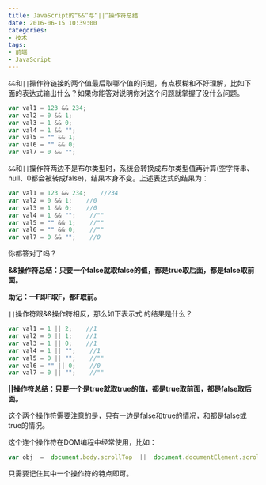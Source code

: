 ```yaml
---
title: JavaScript的“&&”与“||”操作符总结
date: 2016-06-15 10:39:00
categories:
- 技术
tags:
- 前端
- JavaScript
---
```


`&&`和`||`操作符链接的两个值最后取哪个值的问题，有点模糊和不好理解，比如下面的表达式输出什么？如果你能答对说明你对这个问题就掌握了没什么问题。
<!-- more -->
```js
var val1 = 123 && 234; 
var val2 = 0 && 1; 
var val3 = 1 && 0; 
var val4 = 1 && ""; 
var val5 = "" && 1; 
var val6 = "" && 0; 
var val7 = 0 && "";
```

`&&`和`||`操作符两边不是布尔类型时，系统会转换成布尔类型值再计算(空字符串、null、0都会被转成false)，结果本身不变。上述表达式的结果为：
```js
var val1 = 123 && 234;    //234
var val2 = 0 && 1;    //0
var val3 = 1 && 0;    //0
var val4 = 1 && "";    //""
var val5 = "" && 1;    //""
var val6 = "" && 0;    //""
var val7 = 0 && "";    //0
```
你都答对了吗？

**&&操作符总结：只要一个false就取false的值，都是true取后面，都是false取前面。**

**助记：一F即F取F，都F取前。**

`||`操作符跟&&操作符相反，那么如下表示式 的结果是什么？

```js
var val1 = 1 || 2;    //1
var val2 = 0 || 1;    //1
var val3 = 1 || 0;    //1
var val4 = 1 || "";    //1
var val5 = 0 || "";    //""
var val6 = "" || 0;    //0
var val7 = 0 || "";    //""
```
**||操作符总结：只要一个是true就取true的值，都是true取前面，都是false取后面。**

这个两个操作符需要注意的是，只有一边是false和true的情况，和都是false或true的情况。

这个连个操作符在DOM编程中经常使用，比如：
```js
var obj  =  document.body.scrollTop  ||  document.documentElement.scrollTop;
```
只需要记住其中一个操作符的特点即可。
